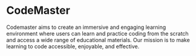# CodeMaster
Codemaster aims to create an immersive and engaging learning environment where users can learn and practice coding from the scratch and access a wide range of educational materials. Our mission is to make learning to code accessible, enjoyable, and effective.
